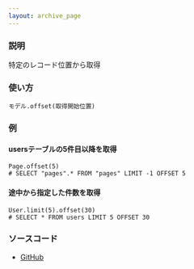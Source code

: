 ```yaml
---
layout: archive_page
---
```

### 説明
特定のレコード位置から取得

### 使い方
    モデル.offset(取得開始位置)

### 例
#### usersテーブルの5件目以降を取得
    Page.offset(5)
    # SELECT "pages".* FROM "pages" LIMIT -1 OFFSET 5

#### 途中から指定した件数を取得
    User.limit(5).offset(30)
    # SELECT * FROM users LIMIT 5 OFFSET 30

### ソースコード
* [GitHub](https://github.com/rails/rails/blob/ac30e389ecfa0e26e3d44c1eda8488ddf63b3ecc/activerecord/lib/active_record/relation/query_methods.rb#L678)